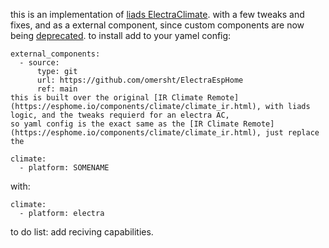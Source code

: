 this is an implementation of [liads ElectraClimate](https://gist.github.com/liads/c702fd4b8529991af9cd52d03b694814). with a few tweaks and fixes, and as a external component,
since custom components are now being [deprecated]([https://pages.github.com/](https://esphome.io/guides/contributing#a-note-about-custom-components)).
to install add to your yamel config:
```
external_components:
  - source:
      type: git
      url: https://github.com/omersht/ElectraEspHome
      ref: main
this is built over the original [IR Climate Remote](https://esphome.io/components/climate/climate_ir.html), with liads logic, and the tweaks requierd for an electra AC,
so yaml config is the exact same as the [IR Climate Remote](https://esphome.io/components/climate/climate_ir.html), just replace the
```

```
climate:
  - platform: SOMENAME
```
with:
```
climate:
  - platform: electra
```

to do list:
add reciving capabilities.
